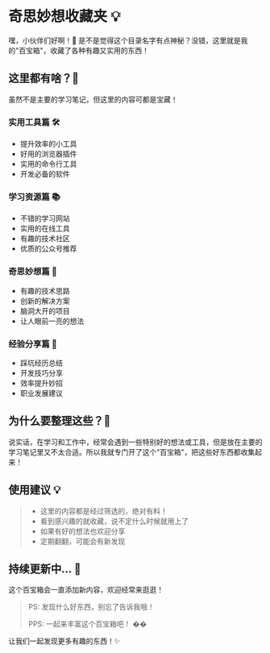 # 奇思妙想收藏夹 💡

嘿，小伙伴们好啊！👋 是不是觉得这个目录名字有点神秘？没错，这里就是我的"百宝箱"，收藏了各种有趣又实用的东西！

## 这里都有啥？🎁

虽然不是主要的学习笔记，但这里的内容可都是宝藏！

### 实用工具篇 🛠️
- 提升效率的小工具
- 好用的浏览器插件
- 实用的命令行工具
- 开发必备的软件

### 学习资源篇 📚
- 不错的学习网站
- 实用的在线工具
- 有趣的技术社区
- 优质的公众号推荐

### 奇思妙想篇 💭
- 有趣的技术思路
- 创新的解决方案
- 脑洞大开的项目
- 让人眼前一亮的想法

### 经验分享篇 🌟
- 踩坑经历总结
- 开发技巧分享
- 效率提升妙招
- 职业发展建议

## 为什么要整理这些？🤔

说实话，在学习和工作中，经常会遇到一些特别好的想法或工具，但是放在主要的学习笔记里又不太合适。所以我就专门开了这个"百宝箱"，把这些好东西都收集起来！

## 使用建议 💡

> - 这里的内容都是经过筛选的，绝对有料！
> - 看到感兴趣的就收藏，说不定什么时候就用上了
> - 如果有好的想法也欢迎分享
> - 定期翻翻，可能会有新发现

## 持续更新中... 🚀

这个百宝箱会一直添加新内容，欢迎经常来逛逛！

> PS: 发现什么好东西，别忘了告诉我哦！
> 
> PPS: 一起来丰富这个百宝箱吧！ ��

让我们一起发现更多有趣的东西！✨